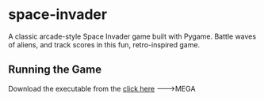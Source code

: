 # space-invader
A classic arcade-style Space Invader game built with Pygame. Battle waves of aliens, and track  scores in this fun, retro-inspired game.


## Running the Game

Download the executable from the [click here](https://mega.nz/file/3RJynY5I#Ji8Ongk4ZOHOLmq6hNoAKPBv9MayQj3VAioUD_b6cyw)  --->MEGA
